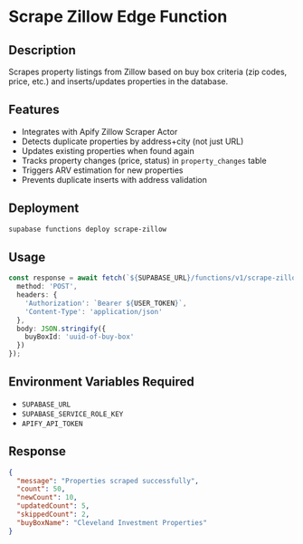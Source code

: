 # Scrape Zillow Edge Function

## Description
Scrapes property listings from Zillow based on buy box criteria (zip codes, price, etc.) and inserts/updates properties in the database.

## Features
- Integrates with Apify Zillow Scraper Actor
- Detects duplicate properties by address+city (not just URL)
- Updates existing properties when found again
- Tracks property changes (price, status) in `property_changes` table
- Triggers ARV estimation for new properties
- Prevents duplicate inserts with address validation

## Deployment
```bash
supabase functions deploy scrape-zillow
```

## Usage
```typescript
const response = await fetch(`${SUPABASE_URL}/functions/v1/scrape-zillow`, {
  method: 'POST',
  headers: {
    'Authorization': `Bearer ${USER_TOKEN}`,
    'Content-Type': 'application/json'
  },
  body: JSON.stringify({
    buyBoxId: 'uuid-of-buy-box'
  })
});
```

## Environment Variables Required
- `SUPABASE_URL`
- `SUPABASE_SERVICE_ROLE_KEY`
- `APIFY_API_TOKEN`

## Response
```json
{
  "message": "Properties scraped successfully",
  "count": 50,
  "newCount": 10,
  "updatedCount": 5,
  "skippedCount": 2,
  "buyBoxName": "Cleveland Investment Properties"
}
```


